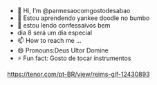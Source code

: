 - 👋 Hi, I’m @parmesaocomgostodesabao
- 👀 Estou aprendendo yankee doodle no bumbo
- 🌱 estou lendo confessaivos bem
-    dia 8 será um dia especial
- 📫 How to reach me ...
- 😄 Pronouns:Deus Ultor Domine
- ⚡ Fun fact: Gosto de tocar instrumentos

<!---
parmesaocomgostodesabao/parmesaocomgostodesabao is a ✨ special ✨ repository because its `README.md` (this file) appears on your GitHub profile.
You can click the Preview link to take a look at your changes.
--->

https://tenor.com/pt-BR/view/reims-gif-12430893
